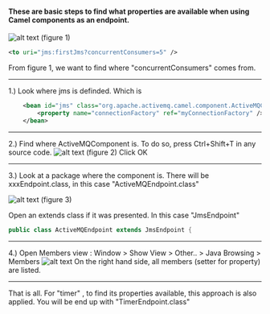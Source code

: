 #### These are basic steps to find what properties are available when using Camel components as an endpoint.

![alt text](http://i.imgur.com/Cl1aPPJ.png "figure 1")
(figure 1)


```xml
<to uri="jms:firstJms?concurrentConsumers=5" />
```

From figure 1, we want to find where "concurrentConsumers" comes from.

-----------------
1.) Look where jms is definded. Which is
```xml
	<bean id="jms" class="org.apache.activemq.camel.component.ActiveMQComponent">
		<property name="connectionFactory" ref="myConnectionFactory" />
	</bean>
```

-----------------
2.) Find where ActiveMQComponent is. To do so, press Ctrl+Shift+T in any source code.
![alt text](http://i.imgur.com/8Q4w7Bu.png "figure 2")
(figure 2)
Click OK

-----------------
3.) Look at a package where the component is. There will be xxxEndpoint.class, in this case "ActiveMQEndpoint.class"

![alt text](http://i.imgur.com/0aUS4Ul.png "figure 3")
(figure 3)

Open an extends class if it was presented. In this case "JmsEndpoint"
```java
public class ActiveMQEndpoint extends JmsEndpoint {
```

-----------------
4.) Open Members view : Window > Show View > Other.. > Java Browsing > Members
![alt text](http://i.imgur.com/ZbnMi2f.png "figure 2")
On the right hand side, all members (setter for property) are listed.

-----------------
That is all.
For "timer" , to find its properties available, this approach is also applied. You will be end up with "TimerEndpoint.class"

